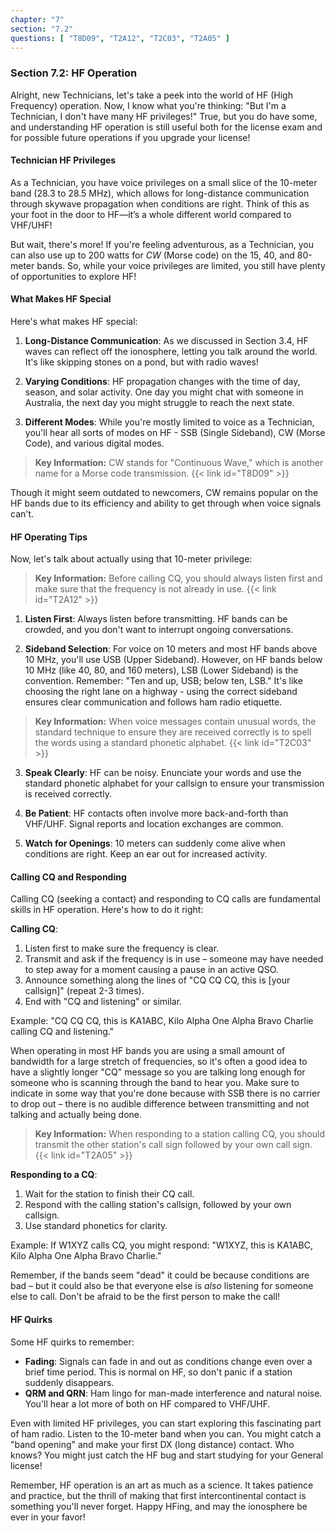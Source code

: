 ```yaml
---
chapter: "7"
section: "7.2"
questions: [ "T8D09", "T2A12", "T2C03", "T2A05" ]
---
```


### Section 7.2: HF Operation

Alright, new Technicians, let's take a peek into the world of HF (High Frequency) operation. Now, I know what you're thinking: "But I'm a Technician, I don't have many HF privileges!" True, but you do have some, and understanding HF operation is still useful both for the license exam and for possible future operations if you upgrade your license!

#### Technician HF Privileges

As a Technician, you have voice privileges on a small slice of the 10-meter band (28.3 to 28.5 MHz), which allows for long-distance communication through skywave propagation when conditions are right. Think of this as your foot in the door to HF—it’s a whole different world compared to VHF/UHF!

But wait, there's more! If you're feeling adventurous, as a Technician, you can also use up to 200 watts for *CW* (Morse code) on the 15, 40, and 80-meter bands. So, while your voice privileges are limited, you still have plenty of opportunities to explore HF!

#### What Makes HF Special

Here's what makes HF special:
1. **Long-Distance Communication**: As we discussed in Section 3.4, HF waves can reflect off the ionosphere, letting you talk around the world. It's like skipping stones on a pond, but with radio waves!

2. **Varying Conditions**: HF propagation changes with the time of day, season, and solar activity. One day you might chat with someone in Australia, the next day you might struggle to reach the next state.

3. **Different Modes**: While you're mostly limited to voice as a Technician, you'll hear all sorts of modes on HF - SSB (Single Sideband), CW (Morse Code), and various digital modes.

> **Key Information:** CW stands for "Continuous Wave," which is another name for a Morse code transmission. {{< link id="T8D09" >}}

Though it might seem outdated to newcomers, CW remains popular on the HF bands due to its efficiency and ability to get through when voice signals can't.

#### HF Operating Tips

Now, let's talk about actually using that 10-meter privilege:

> **Key Information:** Before calling CQ, you should always listen first and make sure that the frequency is not already in use. {{< link id="T2A12" >}}

1. **Listen First**: Always listen before transmitting. HF bands can be crowded, and you don't want to interrupt ongoing conversations.

2. **Sideband Selection**: For voice on 10 meters and most HF bands above 10 MHz, you'll use USB (Upper Sideband). However, on HF bands below 10 MHz (like 40, 80, and 160 meters), LSB (Lower Sideband) is the convention. Remember: "Ten and up, USB; below ten, LSB." It's like choosing the right lane on a highway - using the correct sideband ensures clear communication and follows ham radio etiquette.

> **Key Information:** When voice messages contain unusual words, the standard technique to ensure they are received correctly is to spell the words using a standard phonetic alphabet. {{< link id="T2C03" >}}

3. **Speak Clearly**: HF can be noisy. Enunciate your words and use the standard phonetic alphabet for your callsign to ensure your transmission is received correctly.

4. **Be Patient**: HF contacts often involve more back-and-forth than VHF/UHF. Signal reports and location exchanges are common.

5. **Watch for Openings**: 10 meters can suddenly come alive when conditions are right. Keep an ear out for increased activity.

#### Calling CQ and Responding

Calling CQ (seeking a contact) and responding to CQ calls are fundamental skills in HF operation. Here's how to do it right:

**Calling CQ**:
1. Listen first to make sure the frequency is clear.
2. Transmit and ask if the frequency is in use – someone may have needed to step away for a moment causing a pause in an active QSO.
3. Announce something along the lines of "CQ CQ CQ, this is [your callsign]" (repeat 2-3 times).
4. End with "CQ and listening" or similar.

Example: "CQ CQ CQ, this is KA1ABC, Kilo Alpha One Alpha Bravo Charlie calling CQ and listening."

When operating in most HF bands you are using a small amount of bandwidth for a large stretch of frequencies, so it's often a good idea to have a slightly longer "CQ" message so you are talking long enough for someone who is scanning through the band to hear you. Make sure to indicate in some way that you're done because with SSB there is no carrier to drop out – there is no audible difference between transmitting and not talking and actually being done.

> **Key Information:** When responding to a station calling CQ, you should transmit the other station's call sign followed by your own call sign. {{< link id="T2A05" >}}

**Responding to a CQ**:
1. Wait for the station to finish their CQ call.
2. Respond with the calling station's callsign, followed by your own callsign.
3. Use standard phonetics for clarity.

Example: If W1XYZ calls CQ, you might respond: "W1XYZ, this is KA1ABC, Kilo Alpha One Alpha Bravo Charlie."

Remember, if the bands seem "dead" it could be because conditions are bad – but it could also be that everyone else is *also* listening for someone else to call. Don't be afraid to be the first person to make the call!

#### HF Quirks

Some HF quirks to remember:
- **Fading**: Signals can fade in and out as conditions change even over a brief time period. This is normal on HF, so don't panic if a station suddenly disappears.
- **QRM and QRN**: Ham lingo for man-made interference and natural noise. You'll hear a lot more of both on HF compared to VHF/UHF.

Even with limited HF privileges, you can start exploring this fascinating part of ham radio. Listen to the 10-meter band when you can. You might catch a "band opening" and make your first DX (long distance) contact. Who knows? You might just catch the HF bug and start studying for your General license!

Remember, HF operation is an art as much as a science. It takes patience and practice, but the thrill of making that first intercontinental contact is something you'll never forget. Happy HFing, and may the ionosphere be ever in your favor!

